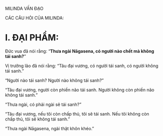 MILINDA VẤN ĐẠO

CÁC CÂU HỎI CỦA MILINDA:

# I. ĐẠI PHẨM:

Đức vua đã nói rằng: “**Thưa ngài Nāgasena, có người nào chết mà không tái sanh?**”

Vị trưởng lão đã nói rằng: “Tâu đại vương, có người tái sanh, có người không tái sanh.”

“Người nào tái sanh? Người nào không tái sanh?”

“Tâu đại vương, người còn phiền não tái sanh. Người không còn phiền não không tái sanh.”

“Thưa ngài, có phải ngài sẽ tái sanh?”

“Tâu đại vương, nếu tôi còn chấp thủ, tôi sẽ tái sanh. Nếu tôi không còn chấp thủ, tôi sẽ không tái sanh.”

“Thưa ngài Nāgasena, ngài thật khôn khéo.”
